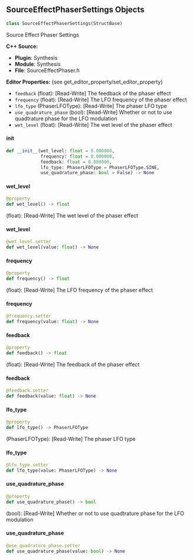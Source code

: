 ## SourceEffectPhaserSettings Objects

```python
class SourceEffectPhaserSettings(StructBase)
```

Source Effect Phaser Settings

**C++ Source:**

- **Plugin**: Synthesis
- **Module**: Synthesis
- **File**: SourceEffectPhaser.h

**Editor Properties:** (see get_editor_property/set_editor_property)

- ``feedback`` (float):  [Read-Write] The feedback of the phaser effect
- ``frequency`` (float):  [Read-Write] The LFO frequency of the phaser effect
- ``lfo_type`` (PhaserLFOType):  [Read-Write] The phaser LFO type
- ``use_quadrature_phase`` (bool):  [Read-Write] Whether or not to use quadtrature phase for the LFO modulation
- ``wet_level`` (float):  [Read-Write] The wet level of the phaser effect

<a id="unreal.SourceEffectPhaserSettings.__init__"></a>

#### __init__

```python
def __init__(wet_level: float = 0.000000,
             frequency: float = 0.000000,
             feedback: float = 0.000000,
             lfo_type: PhaserLFOType = PhaserLFOType.SINE,
             use_quadrature_phase: bool = False) -> None
```

<a id="unreal.SourceEffectPhaserSettings.wet_level"></a>

#### wet_level

```python
@property
def wet_level() -> float
```

(float):  [Read-Write] The wet level of the phaser effect

<a id="unreal.SourceEffectPhaserSettings.wet_level"></a>

#### wet_level

```python
@wet_level.setter
def wet_level(value: float) -> None
```

<a id="unreal.SourceEffectPhaserSettings.frequency"></a>

#### frequency

```python
@property
def frequency() -> float
```

(float):  [Read-Write] The LFO frequency of the phaser effect

<a id="unreal.SourceEffectPhaserSettings.frequency"></a>

#### frequency

```python
@frequency.setter
def frequency(value: float) -> None
```

<a id="unreal.SourceEffectPhaserSettings.feedback"></a>

#### feedback

```python
@property
def feedback() -> float
```

(float):  [Read-Write] The feedback of the phaser effect

<a id="unreal.SourceEffectPhaserSettings.feedback"></a>

#### feedback

```python
@feedback.setter
def feedback(value: float) -> None
```

<a id="unreal.SourceEffectPhaserSettings.lfo_type"></a>

#### lfo_type

```python
@property
def lfo_type() -> PhaserLFOType
```

(PhaserLFOType):  [Read-Write] The phaser LFO type

<a id="unreal.SourceEffectPhaserSettings.lfo_type"></a>

#### lfo_type

```python
@lfo_type.setter
def lfo_type(value: PhaserLFOType) -> None
```

<a id="unreal.SourceEffectPhaserSettings.use_quadrature_phase"></a>

#### use_quadrature_phase

```python
@property
def use_quadrature_phase() -> bool
```

(bool):  [Read-Write] Whether or not to use quadtrature phase for the LFO modulation

<a id="unreal.SourceEffectPhaserSettings.use_quadrature_phase"></a>

#### use_quadrature_phase

```python
@use_quadrature_phase.setter
def use_quadrature_phase(value: bool) -> None
```

<a id="unreal.SourceEffectRingModulationSettings"></a>